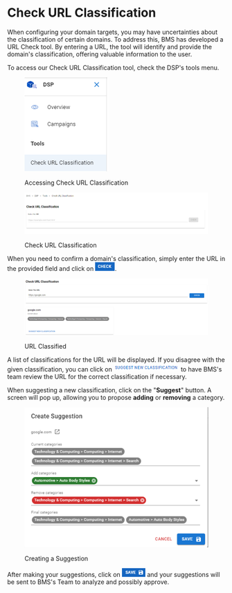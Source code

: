 # Check URL Classification

When configuring your domain targets, you may have uncertainties about the classification of certain domains. To address this, BMS has developed a URL Check tool. By entering a URL, the tool will identify and provide the domain's classification, offering valuable information to the user.

To access our Check URL Classification tool, check the DSP's tools menu.

<figure><img src="../../.gitbook/assets/image (352) (1).png" alt=""><figcaption><p>Accessing Check URL Classification</p></figcaption></figure>

<figure><img src="../../.gitbook/assets/image (3) (5) (1).png" alt=""><figcaption><p>Check URL Classification</p></figcaption></figure>

When you need to confirm a domain's classification, simply enter the URL in the provided field and click on <img src="../../.gitbook/assets/image (4) (5) (1).png" alt="Check URL" data-size="line">.

<figure><img src="../../.gitbook/assets/image (1) (6) (1) (1).png" alt=""><figcaption><p>URL Classified</p></figcaption></figure>

A list of classifications for the URL will be displayed. If you disagree with the given classification, you can click on <img src="../../.gitbook/assets/image (5) (5) (1).png" alt="Suggest New Classification" data-size="line"> to have BMS's team review the URL for the correct classification if necessary.

When suggesting a new classification, click on the "**Suggest**" button. A screen will pop up, allowing you to propose **adding** or **removing** a category.

<figure><img src="../../.gitbook/assets/image (1) (12).png" alt=""><figcaption><p>Creating a Suggestion</p></figcaption></figure>

After making your suggestions, click on <img src="../../.gitbook/assets/image (8) (5) (1).png" alt="Save" data-size="line"> and your suggestions will be sent to BMS's Team to analyze and possibly approve.
